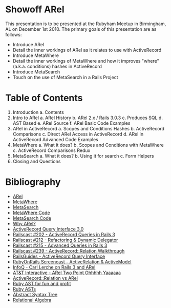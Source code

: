 # Showoff ARel #

This presentation is to be presented at the Rubyham Meetup in Birmingham, AL on December 1st 2010. The primary goals of this presentation are as follows:

* Introduce ARel
* Detail the inner workings of ARel as it relates to use with ActiveRecord
* Introduce MetaWhere
* Detail the inner workings of MetaWhere and how it improves "where" (a.k.a. conditions) hashes in ActiveRecord
* Introduce MetaSearch
* Touch on the use of MetaSearch in a Rails Project

# Table of Contents #

1. Introduction
  a. Contents
2. Intro to ARel
  a. ARel History
  b. ARel 2.x / Rails 3.0.3
  c. Produces SQL
  d. AST Based
  e. ARel Source
  f. ARel Basic Code Examples
3. ARel in ActiveRecord
  a. Scopes and Conditions Hashes
  b. ActiveRecord Comparisons
  c. Direct ARel Access in ActiveRecord
  d. ARel in ActiveRecord Advanced Code Examples
4. MetaWhere
  a. What it does?
  b. Scopes and Conditions with MetaWhere
  c. ActiveRecord Comparisons Redux
5. MetaSearch
  a. What it does?
  b. Using it for search
  c. Form Helpers
6. Closing and Questions

# Bibliography #

* [ARel](https://github.com/rails/arel)
* [MetaWhere](http://metautonomo.us/projects/metawhere/)
* [MetaSearch](http://metautonomo.us/projects/metasearch/)
* [MetaWhere Code](https://github.com/ernie/meta_where)
* [MetaSearch Code](https://github.com/ernie/meta_search)
* [Why ARel?](http://magicscalingsprinkles.wordpress.com/2010/01/28/why-i-wrote-arel/)
* [ActiveRecord Query Interface 3.0](http://m.onkey.org/active-record-query-interface)
* [Railscast #202 - ActiveRecord Queries in Rails 3](http://railscasts.com/episodes/202-active-record-queries-in-rails-3)
* [Railscast #212 - Refactoring & Dynamic Delegator](http://railscasts.com/episodes/212-refactoring-dynamic-delegator)
* [Railscast #215 - Advanced Queries in Rails 3](http://railscasts.com/episodes/215-advanced-queries-in-rails-3)
* [Railscast #239 - ActiveRecord::Relation Walkthrough](http://railscasts.com/episodes/239-activerecord-relation-walkthrough)
* [RailsGuides - ActiveRecord Query Interface](http://edgeguides.rubyonrails.org/active_record_querying.html)
* [RubyOnRails Screencast - ActiveRelation & ActiveModel](http://rubyonrails.org/screencasts/rails3/active-relation-active-model)
* [InfoQ - Carl Lerche on Rails 3 and ARel](http://www.infoq.com/interviews/lerche-rails-arel)
* [AT&T Interactive - ARel Two Point Ohhhhh Yaaaaaa](http://engineering.attinteractive.com/2010/10/arel-two-point-ohhhhh-yaaaaaa/)
* [ActiveRecord::Relation vs ARel](http://metautonomo.us/2010/05/11/activerecord-relation-vs-arel/)
* [Ruby AST for fun and profit](http://www.igvita.com/2008/12/11/ruby-ast-for-fun-and-profit/)
* [Ruby ASTs](http://www.rubyinside.com/fun-with-rubys-abstract-syntax-trees-1401.html)
* [Abstract Syntax Tree](http://en.wikipedia.org/wiki/Abstract_syntax_tree)
* [Relational Algebra](http://en.wikipedia.org/wiki/Relational_algebra)


